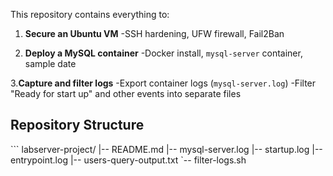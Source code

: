 This repository contains everything to:

1. **Secure an Ubuntu VM**
-SSH hardening, UFW firewall, Fail2Ban

2. **Deploy a MySQL container**
-Docker install, `mysql-server` container, sample date

3.**Capture and filter logs**
-Export container logs (`mysql-server.log`)
-Filter "Ready for start up" and other events into separate files

## Repository Structure

\`\`\`
labserver-project/
|-- README.md
|-- mysql-server.log
|-- startup.log
|-- entrypoint.log
|-- users-query-output.txt
`-- filter-logs.sh
